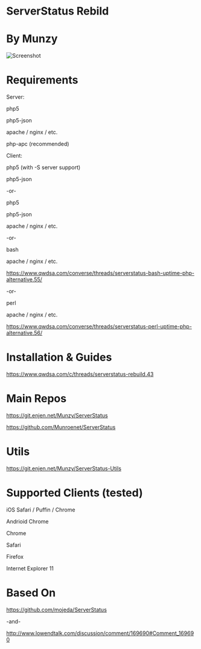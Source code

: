 # ServerStatus Rebild
# By Munzy
                


![Screenshot](https://www.cameronmunroe.com/u/2015-10-29_11-30-11.png)

# Requirements

Server: 

php5

php5-json

apache / nginx / etc.

php-apc (recommended)



Client:

php5 (with -S server support)

php5-json

-or-

php5

php5-json

apache / nginx / etc.


-or-

bash 

apache / nginx / etc.


https://www.qwdsa.com/converse/threads/serverstatus-bash-uptime-php-alternative.55/

-or-

perl

apache / nginx / etc.

https://www.qwdsa.com/converse/threads/serverstatus-perl-uptime-php-alternative.56/



# Installation & Guides


https://www.qwdsa.com/c/threads/serverstatus-rebuild.43

# Main Repos

https://git.enjen.net/Munzy/ServerStatus

https://github.com/Munroenet/ServerStatus

# Utils

https://git.enjen.net/Munzy/ServerStatus-Utils


# Supported Clients (tested)

iOS Safari / Puffin / Chrome

Andrioid Chrome

Chrome 

Safari

Firefox

Internet Explorer 11


# Based On

https://github.com/mojeda/ServerStatus

-and-

http://www.lowendtalk.com/discussion/comment/169690#Comment_169690

